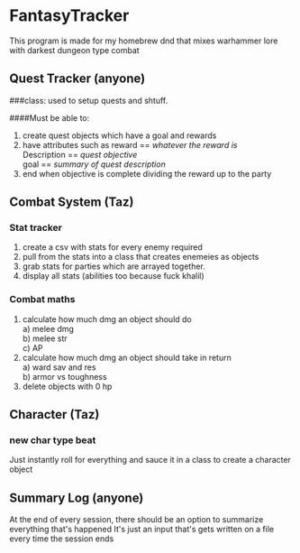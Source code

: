 # FantasyTracker
This program is made for my homebrew dnd that mixes warhammer lore with darkest dungeon type combat

## Quest Tracker (anyone)

###class: used to setup quests and shtuff.

####Must be able to:

1) create quest objects which have a goal and rewards
2) have attributes such as reward == *whatever the reward is*\
Description == *quest objective*\
goal == *summary of quest description*
3) end when objective is complete dividing the reward up to the party

## Combat System (Taz)

### Stat tracker

1) create a csv with stats for every enemy required
2) pull from the stats into a class that creates enemeies as objects
3) grab stats for parties which are arrayed together.
4) display all stats (abilities too because fuck khalil)

### Combat maths

1) calculate how much dmg an object should do\
a) melee dmg\
b) melee str\
c) AP
2) calculate how much dmg an object should take in return\
a) ward sav and res\
b) armor vs toughness
3) delete objects with 0 hp

## Character (Taz)

### new char type beat

Just instantly roll for everything and sauce it in a class to create a character object

## Summary Log (anyone)

At the end of every session, there should be an option to summarize everything that's happened
It's just an input that's gets written on a file every time the session ends

